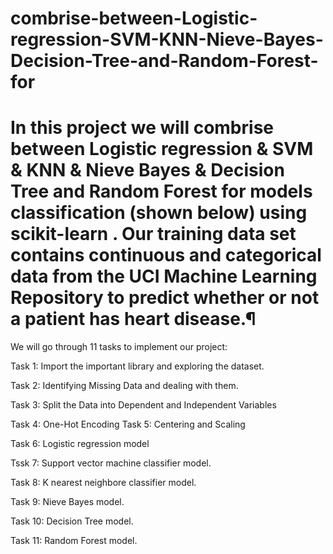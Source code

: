 # combrise-between-Logistic-regression-SVM-KNN-Nieve-Bayes-Decision-Tree-and-Random-Forest-for
# In this project we will combrise between Logistic regression &amp; SVM &amp; KNN &amp; Nieve Bayes &amp; Decision Tree and Random Forest for models classification (shown below) using scikit-learn . Our training data set contains continuous and categorical data from the UCI Machine Learning Repository to predict whether or not a patient has heart disease.¶ 

We will go through 11 tasks to implement our project:

Task 1: Import the important library and exploring the dataset. 

Task 2: Identifying Missing Data and dealing with them. 

Task 3: Split the Data into Dependent and Independent Variables 

Task 4: One-Hot Encoding  Task 5: Centering and Scaling 

Task 6: Logistic regression model  

Tssk 7: Support vector machine classifier model.  

Task 8: K nearest neighbore classifier model. 

Task 9: Nieve Bayes model. 

Task 10: Decision Tree model.  

Task 11: Random Forest model.

